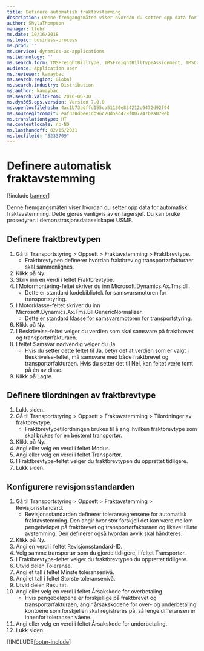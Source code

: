 ```yaml
---
title: Definere automatisk fraktavstemming
description: Denne fremgangsmåten viser hvordan du setter opp data for automatisk fraktavstemming.
author: ShylaThompson
manager: tfehr
ms.date: 10/16/2018
ms.topic: business-process
ms.prod: ''
ms.service: dynamics-ax-applications
ms.technology: ''
ms.search.form: TMSFreightBillType, TMSFreightBillTypeAssignment, TMSCarrierCodeLookup, DefaultDashboard, TMSAuditMaster
audience: Application User
ms.reviewer: kamaybac
ms.search.region: Global
ms.search.industry: Distribution
ms.author: kamaybac
ms.search.validFrom: 2016-06-30
ms.dyn365.ops.version: Version 7.0.0
ms.openlocfilehash: 4ac1b73adffd155ca51130e834212c9472d92f94
ms.sourcegitcommit: eaf330dbee1db96c20d5ac479f007747bea079eb
ms.translationtype: HT
ms.contentlocale: nb-NO
ms.lasthandoff: 02/15/2021
ms.locfileid: "5233709"
---
```

# <a name="set-up-automatic-freight-reconciliation"></a>Definere automatisk fraktavstemming

[!include [banner](../../includes/banner.md)]

Denne fremgangsmåten viser hvordan du setter opp data for automatisk fraktavstemming. Dette gjøres vanligvis av en lagersjef. Du kan bruke prosedyren i demonstrasjonsdataselskapet USMF.


## <a name="set-up-the-freight-bill-type"></a>Definere fraktbrevtypen
1. Gå til Transportstyring > Oppsett > Fraktavstemming > Fraktbrevtype.
    * Fraktbrevtypen definerer hvordan fraktbrev og transportørfakturaer skal sammenlignes.  
2. Klikk på Ny.
3. Skriv inn en verdi i feltet Fraktbrevtype.
4. I Motormontering-feltet skriver du inn Microsoft.Dynamics.Ax.Tms.dll.
    * Dette er standard kodebibliotek for samsvarsmotoren for transportstyring.  
5. I Motorklasse-feltet skriver du inn Microsoft.Dynamics.Ax.Tms.Bll.GenericNormalizer.
    * Dette er standard klasse for samsvarsmotoren for transportstyring.  
6. Klikk på Ny.
7. I Beskrivelse-feltet velger du verdien som skal samsvare på fraktbrevet og transportørfakturaen.  
8. I feltet Samsvar nødvendig velger du Ja.
    * Hvis du setter dette feltet til Ja, betyr det at verdien som er valgt i Beskrivelse-feltet, må samsvare med både fraktbrevet og transportørfakturaen. Hvis du setter det til Nei, kan feltet være tomt på én av disse.  
9. Klikk på Lagre.

## <a name="set-up-the-freight-bill-type-assignment"></a>Definere tilordningen av fraktbrevtype
1. Lukk siden.
2. Gå til Transportstyring > Oppsett > Fraktavstemming > Tilordninger av fraktbrevtype.
    * Fraktbrevtypetilordningen brukes til å angi hvilken fraktbrevtype som skal brukes for en bestemt transportør.   
3. Klikk på Ny.
4. Angi eller velg en verdi i feltet Modus.
5. Angi eller velg en verdi i feltet Transportør.
6. I Fraktbrevtype-feltet velger du fraktbrevtypen du opprettet tidligere.
7. Lukk siden.

## <a name="set-up-the-audit-master"></a>Konfigurere revisjonsstandarden
1. Gå til Transportstyring > Oppsett > Fraktavstemming > Revisjonsstandard.
    * Revisjonsstandarden definerer toleransegrensene for automatisk fraktavstemming. Den angir hvor stor forskjell det kan være mellom pengebeløpet på fraktbrevet og transportørfakturaen og likevel tillate avstemming. Den definerer også hvordan avvik skal håndteres.  
2. Klikk på Ny.
3. Angi en verdi i feltet Revisjonsstandard-ID.
4. Velg samme transportør som du gjorde tidligere, i feltet Transportør.
5. I Fraktbrevtype-feltet velger du fraktbrevtypen du opprettet tidligere.
6. Utvid delen Toleranse.
7. Angi et tall i feltet Minste toleransenivå.
8. Angi et tall i feltet Største toleransenivå.
9. Utvid delen Resultat.
10. Angi eller velg en verdi i feltet Årsakskode for overbetaling.
    * Hvis pengebeløpene er forskjellige på fraktbrevet og transportørfakturaen, angir årsakskodene for over- og underbetaling kontoene som forskjellen skal registreres på, så lenge differansen er innenfor toleransenivåene.  
11. Angi eller velg en verdi i feltet Årsakskode for underbetaling.
12. Lukk siden.



[!INCLUDE[footer-include](../../../includes/footer-banner.md)]